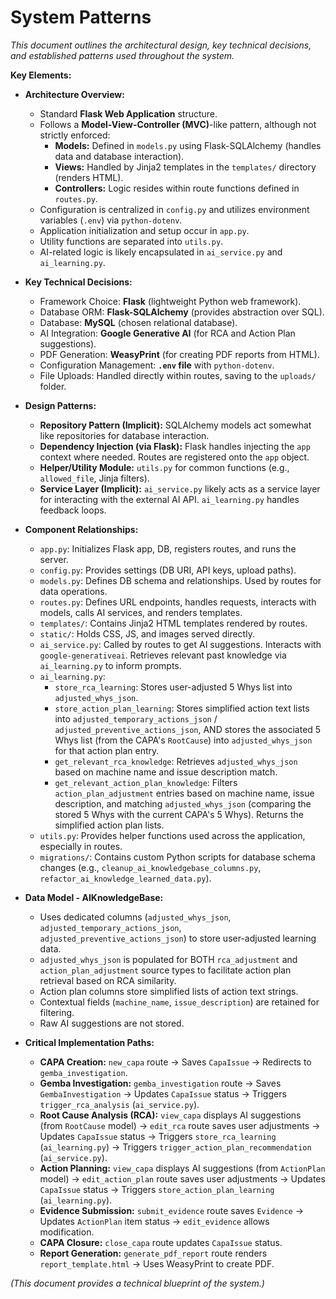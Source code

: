 # System Patterns

*This document outlines the architectural design, key technical decisions, and established patterns used throughout the system.*

**Key Elements:**

*   **Architecture Overview:**
    *   Standard **Flask Web Application** structure.
    *   Follows a **Model-View-Controller (MVC)**-like pattern, although not strictly enforced:
        *   **Models:** Defined in `models.py` using Flask-SQLAlchemy (handles data and database interaction).
        *   **Views:** Handled by Jinja2 templates in the `templates/` directory (renders HTML).
        *   **Controllers:** Logic resides within route functions defined in `routes.py`.
    *   Configuration is centralized in `config.py` and utilizes environment variables (`.env`) via `python-dotenv`.
    *   Application initialization and setup occur in `app.py`.
    *   Utility functions are separated into `utils.py`.
    *   AI-related logic is likely encapsulated in `ai_service.py` and `ai_learning.py`.

*   **Key Technical Decisions:**
    *   Framework Choice: **Flask** (lightweight Python web framework).
    *   Database ORM: **Flask-SQLAlchemy** (provides abstraction over SQL).
    *   Database: **MySQL** (chosen relational database).
    *   AI Integration: **Google Generative AI** (for RCA and Action Plan suggestions).
    *   PDF Generation: **WeasyPrint** (for creating PDF reports from HTML).
    *   Configuration Management: **`.env` file** with `python-dotenv`.
    *   File Uploads: Handled directly within routes, saving to the `uploads/` folder.

*   **Design Patterns:**
    *   **Repository Pattern (Implicit):** SQLAlchemy models act somewhat like repositories for database interaction.
    *   **Dependency Injection (via Flask):** Flask handles injecting the `app` context where needed. Routes are registered onto the `app` object.
    *   **Helper/Utility Module:** `utils.py` for common functions (e.g., `allowed_file`, Jinja filters).
    *   **Service Layer (Implicit):** `ai_service.py` likely acts as a service layer for interacting with the external AI API. `ai_learning.py` handles feedback loops.

*   **Component Relationships:**
    *   `app.py`: Initializes Flask app, DB, registers routes, and runs the server.
    *   `config.py`: Provides settings (DB URI, API keys, upload paths).
    *   `models.py`: Defines DB schema and relationships. Used by routes for data operations.
    *   `routes.py`: Defines URL endpoints, handles requests, interacts with models, calls AI services, and renders templates.
    *   `templates/`: Contains Jinja2 HTML templates rendered by routes.
    *   `static/`: Holds CSS, JS, and images served directly.
    *   `ai_service.py`: Called by routes to get AI suggestions. Interacts with `google-generativeai`. Retrieves relevant past knowledge via `ai_learning.py` to inform prompts.
    *   `ai_learning.py`:
        *   `store_rca_learning`: Stores user-adjusted 5 Whys list into `adjusted_whys_json`.
        *   `store_action_plan_learning`: Stores simplified action text lists into `adjusted_temporary_actions_json` / `adjusted_preventive_actions_json`, AND stores the associated 5 Whys list (from the CAPA's `RootCause`) into `adjusted_whys_json` for that action plan entry.
        *   `get_relevant_rca_knowledge`: Retrieves `adjusted_whys_json` based on machine name and issue description match.
        *   `get_relevant_action_plan_knowledge`: Filters `action_plan_adjustment` entries based on machine name, issue description, and matching `adjusted_whys_json` (comparing the stored 5 Whys with the current CAPA's 5 Whys). Returns the simplified action plan lists.
    *   `utils.py`: Provides helper functions used across the application, especially in routes.
    *   `migrations/`: Contains custom Python scripts for database schema changes (e.g., `cleanup_ai_knowledgebase_columns.py`, `refactor_ai_knowledge_learned_data.py`).

*   **Data Model - AIKnowledgeBase:**
    *   Uses dedicated columns (`adjusted_whys_json`, `adjusted_temporary_actions_json`, `adjusted_preventive_actions_json`) to store user-adjusted learning data.
    *   `adjusted_whys_json` is populated for BOTH `rca_adjustment` and `action_plan_adjustment` source types to facilitate action plan retrieval based on RCA similarity.
    *   Action plan columns store simplified lists of action text strings.
    *   Contextual fields (`machine_name`, `issue_description`) are retained for filtering.
    *   Raw AI suggestions are not stored.

*   **Critical Implementation Paths:**
    *   **CAPA Creation:** `new_capa` route -> Saves `CapaIssue` -> Redirects to `gemba_investigation`.
    *   **Gemba Investigation:** `gemba_investigation` route -> Saves `GembaInvestigation` -> Updates `CapaIssue` status -> Triggers `trigger_rca_analysis` (`ai_service.py`).
    *   **Root Cause Analysis (RCA):** `view_capa` displays AI suggestions (from `RootCause` model) -> `edit_rca` route saves user adjustments -> Updates `CapaIssue` status -> Triggers `store_rca_learning` (`ai_learning.py`) -> Triggers `trigger_action_plan_recommendation` (`ai_service.py`).
    *   **Action Planning:** `view_capa` displays AI suggestions (from `ActionPlan` model) -> `edit_action_plan` route saves user adjustments -> Updates `CapaIssue` status -> Triggers `store_action_plan_learning` (`ai_learning.py`).
    *   **Evidence Submission:** `submit_evidence` route saves `Evidence` -> Updates `ActionPlan` item status -> `edit_evidence` allows modification.
    *   **CAPA Closure:** `close_capa` route updates `CapaIssue` status.
    *   **Report Generation:** `generate_pdf_report` route renders `report_template.html` -> Uses WeasyPrint to create PDF.

*(This document provides a technical blueprint of the system.)*
